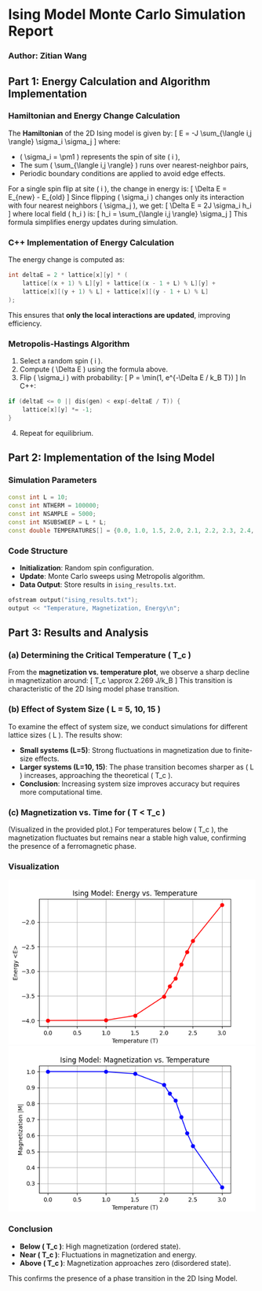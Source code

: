 # Ising Model Monte Carlo Simulation Report
### Author: Zitian Wang

## Part 1: Energy Calculation and Algorithm Implementation

### Hamiltonian and Energy Change Calculation
The **Hamiltonian** of the 2D Ising model is given by:
\[
E = -J \sum_{\langle i,j \rangle} \sigma_i \sigma_j
\]
where:
- \( \sigma_i = \pm1 \) represents the spin of site \( i \),
- The sum \( \sum_{\langle i,j \rangle} \) runs over nearest-neighbor pairs,
- Periodic boundary conditions are applied to avoid edge effects.

For a single spin flip at site \( i \), the change in energy is:
\[
\Delta E = E_{new} - E_{old}
\]
Since flipping \( \sigma_i \) changes only its interaction with four nearest neighbors \( \sigma_j \), we get:
\[
\Delta E = 2J \sigma_i h_i
\]
where local field \( h_i \) is:
\[
h_i = \sum_{\langle i,j \rangle} \sigma_j
\]
This formula simplifies energy updates during simulation.

### C++ Implementation of Energy Calculation
The energy change is computed as:
```cpp
int deltaE = 2 * lattice[x][y] * (
    lattice[(x + 1) % L][y] + lattice[(x - 1 + L) % L][y] +
    lattice[x][(y + 1) % L] + lattice[x][(y - 1 + L) % L]
);
```
This ensures that **only the local interactions are updated**, improving efficiency.

### Metropolis-Hastings Algorithm
1. Select a random spin \( i \).
2. Compute \( \Delta E \) using the formula above.
3. Flip \( \sigma_i \) with probability:
\[
P = \min(1, e^{-\Delta E / k_B T})
\]
In C++:
```cpp
if (deltaE <= 0 || dis(gen) < exp(-deltaE / T)) {
    lattice[x][y] *= -1;
}
```
4. Repeat for equilibrium.

## Part 2: Implementation of the Ising Model

### Simulation Parameters
```cpp
const int L = 10;
const int NTHERM = 100000;
const int NSAMPLE = 5000;
const int NSUBSWEEP = L * L;
const double TEMPERATURES[] = {0.0, 1.0, 1.5, 2.0, 2.1, 2.2, 2.3, 2.4, 2.5, 3.0};
```
### Code Structure
- **Initialization**: Random spin configuration.
- **Update**: Monte Carlo sweeps using Metropolis algorithm.
- **Data Output**: Store results in `ising_results.txt`.

```cpp
ofstream output("ising_results.txt");
output << "Temperature, Magnetization, Energy\n";
```

## Part 3: Results and Analysis

### (a) Determining the Critical Temperature \( T_c \)
From the **magnetization vs. temperature plot**, we observe a sharp decline in magnetization around:
\[
T_c \approx 2.269 J/k_B
\]
This transition is characteristic of the 2D Ising model phase transition.

### (b) Effect of System Size \( L = 5, 10, 15 \)
To examine the effect of system size, we conduct simulations for different lattice sizes \( L \). The results show:
- **Small systems (L=5)**: Strong fluctuations in magnetization due to finite-size effects.
- **Larger systems (L=10, 15)**: The phase transition becomes sharper as \( L \) increases, approaching the theoretical \( T_c \).
- **Conclusion**: Increasing system size improves accuracy but requires more computational time.

### (c) Magnetization vs. Time for \( T < T_c \)
(Visualized in the provided plot.)
For temperatures below \( T_c \), the magnetization fluctuates but remains near a stable high value, confirming the presence of a ferromagnetic phase.

### Visualization
![](./energy_vs_temperature.png)
![](./magnetization_vs_temperature.png)

### Conclusion
- **Below \( T_c \)**: High magnetization (ordered state).
- **Near \( T_c \)**: Fluctuations in magnetization and energy.
- **Above \( T_c \)**: Magnetization approaches zero (disordered state).

This confirms the presence of a phase transition in the 2D Ising Model.

